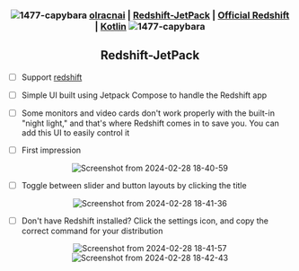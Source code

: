 <div align="center">

### ![1477-capybara](https://github.com/hispanicdevian/libreNMS-Guide/assets/135581442/4296fa98-e024-4ed7-9d23-8f414f94b5c0) [olracnai](https://github.com/olracnai) | [Redshift-JetPack](https://github.com/olracnai/redshift-jetpack) | [Official Redshift](http://jonls.dk/redshift/) | [Kotlin](https://kotlinlang.org/) ![1477-capybara](https://github.com/hispanicdevian/libreNMS-Guide/assets/135581442/4296fa98-e024-4ed7-9d23-8f414f94b5c0)

## Redshift-JetPack
</div>

- [ ] Support [redshift](http://jonls.dk/redshift/)
- [ ] Simple UI built using Jetpack Compose to handle the Redshift app
- [ ] Some monitors and video cards don't work properly with the built-in "night light," and that's where Redshift comes in to save you. You can add this UI to easily control it

- [ ] First impression
<div align="center">
  
![Screenshot from 2024-02-28 18-40-59](https://github.com/olracnai/redshift-jetpack/assets/135581442/27a3af97-1b17-4b50-9b37-6546b9ccd9e3)
</div>

- [ ] Toggle between slider and button layouts by clicking the title
<div align="center">

![Screenshot from 2024-02-28 18-41-36](https://github.com/olracnai/redshift-jetpack/assets/135581442/c9c3c797-a5b7-486d-91a4-0610403b836b)
</div>

- [ ] Don't have Redshift installed? Click the settings icon, and copy the correct command for your distribution
<div align="center">
  
![Screenshot from 2024-02-28 18-41-57](https://github.com/olracnai/redshift-jetpack/assets/135581442/b9f6e01c-1cd1-40ff-8ad6-47c78c5bccb1)
![Screenshot from 2024-02-28 18-42-43](https://github.com/olracnai/redshift-jetpack/assets/135581442/4103b1bc-6df7-458d-a58a-998769175935)
</div>
